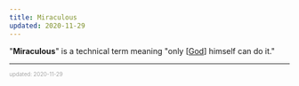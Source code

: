 ```yaml
---
title: Miraculous
updated: 2020-11-29
---
```


"**Miraculous**" is a technical term meaning "only [[God]] himself can do it."

---

<sup><sub><font color="#a6a6a6">updated: 2020-11-29</font></sub></sup>

[//begin]: # "Autogenerated link references for markdown compatibility"
[god]: god "God"
[//end]: # "Autogenerated link references"